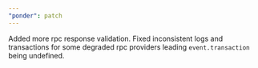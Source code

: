 ```yaml
---
"ponder": patch
---
```


Added more rpc response validation. Fixed inconsistent logs and transactions for some degraded rpc providers leading `event.transaction` being undefined.
